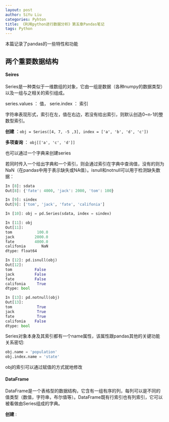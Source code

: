 ```yaml
---
layout: post
author: SiYu Liu
categories: Pyhton
title: 《利用python进行数据分析》第五章Pandas笔记
tags: Python
---
```

本篇记录了pandas的一些特性和功能






## 两个重要数据结构
#### Seires

Series是一种类似于一维数组的对象，它由一组是数据（各种numpy的数据类型）以及一组与之相关的索引组成。

series.values ： 值， serie.index ： 索引

字符串表现形式，索引在左，值在右边，若没有给出索引，则默认创造0~n-1的整数型索引。

__创建__   ：` obj = Series([4, 7, -5 ,3], index = ['a', 'b', 'd', 'c']) `

__多项查询__ ： ` obj[['a', 'c', 'd']] `

也可以通过一个字典来创建series

若同时传入一个给出字典和一个索引，则会通过索引在字典中查询值，没有的则为NaN（在pandas中用于表示缺失或NA值）。isnull和notnull可以用于检测缺失数据：

```python
In [8]: sdata
Out[8]: {'fate': 4000, 'jack': 2000, 'tom': 100}

In [9]: sindex
Out[9]: ['tom', 'jack', 'fate', 'califonia']

In [10]: obj = pd.Series(sdata, index = sindex)

In [11]: obj
Out[11]:
tom           100.0
jack         2000.0
fate         4000.0
califonia       NaN
dtype: float64

In [12]: pd.isnull(obj)
Out[12]:
tom          False
jack         False
fate         False
califonia     True
dtype: bool

In [13]: pd.notnull(obj)
Out[13]:
tom           True
jack          True
fate          True
califonia    False
dtype: bool
```

Series对象本身及其索引都有一个name属性，该属性跟pandas其他的关键功能关系密切:

```python
obj.name = 'population'
obj.index.name = 'state'
```

obj的索引可以通过赋值的方式就地修改

#### DataFrame

DataFrame是一个表格型的数据结构，它含有一组有序的列，每列可以是不同的值类型（数值，字符串，布尔值等）。DataFrame既有行索引也有列索引，它可以被看做由Series组成的字典。

__创建__ :


